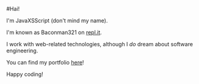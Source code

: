 #Hai!

I'm JavaXSScript (don't mind my name).

I'm known as Baconman321 on [repl.it](https://repl.it).

I work with web-related technologies, although I *do* dream about software engineering.

You can find my portfolio [here](http://baconman321.repl.co)!

Happy coding!
